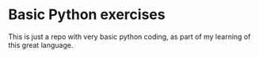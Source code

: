 # Basic Python exercises

This is just a repo with very basic python coding, as part of my learning of this great language.